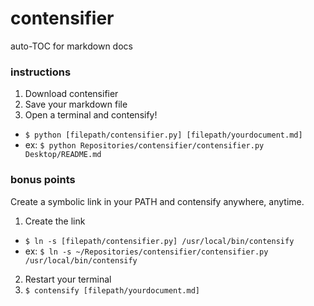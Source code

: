 # contensifier
auto-TOC for markdown docs

### instructions
1. Download contensifier
2. Save your markdown file
3. Open a terminal and contensify!
  - `$ python [filepath/contensifier.py] [filepath/yourdocument.md]`
  - ex: `$ python Repositories/contensifier/contensifier.py Desktop/README.md`

### bonus points
Create a symbolic link in your PATH and contensify anywhere, anytime.

1. Create the link
  - `$ ln -s [filepath/contensifier.py] /usr/local/bin/contensify`
  - ex: `$ ln -s ~/Repositories/contensifier/contensifier.py /usr/local/bin/contensify`
2. Restart your terminal
3. `$ contensify [filepath/yourdocument.md]`
